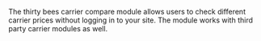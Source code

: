 The thirty bees carrier compare module allows users to check different carrier prices without logging in to your site. The module works with third party carrier modules as well.